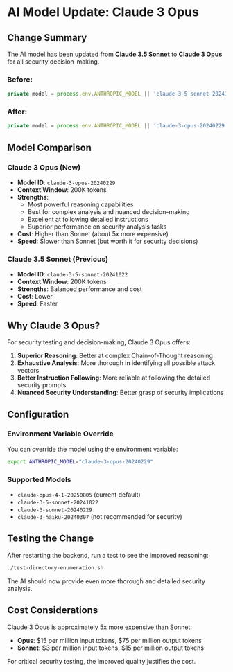 # AI Model Update: Claude 3 Opus

## Change Summary

The AI model has been updated from **Claude 3.5 Sonnet** to **Claude 3 Opus** for all security decision-making.

### Before:
```typescript
private model = process.env.ANTHROPIC_MODEL || 'claude-3-5-sonnet-20241022';
```

### After:
```typescript
private model = process.env.ANTHROPIC_MODEL || 'claude-3-opus-20240229';
```

## Model Comparison

### Claude 3 Opus (New)
- **Model ID**: `claude-3-opus-20240229`
- **Context Window**: 200K tokens
- **Strengths**: 
  - Most powerful reasoning capabilities
  - Best for complex analysis and nuanced decision-making
  - Excellent at following detailed instructions
  - Superior performance on security analysis tasks
- **Cost**: Higher than Sonnet (about 5x more expensive)
- **Speed**: Slower than Sonnet (but worth it for security decisions)

### Claude 3.5 Sonnet (Previous)
- **Model ID**: `claude-3-5-sonnet-20241022`
- **Context Window**: 200K tokens
- **Strengths**: Balanced performance and cost
- **Cost**: Lower
- **Speed**: Faster

## Why Claude 3 Opus?

For security testing and decision-making, Claude 3 Opus offers:

1. **Superior Reasoning**: Better at complex Chain-of-Thought reasoning
2. **Exhaustive Analysis**: More thorough in identifying all possible attack vectors
3. **Better Instruction Following**: More reliable at following the detailed security prompts
4. **Nuanced Security Understanding**: Better grasp of security implications

## Configuration

### Environment Variable Override
You can override the model using the environment variable:
```bash
export ANTHROPIC_MODEL="claude-3-opus-20240229"
```

### Supported Models
- `claude-opus-4-1-20250805` (current default)
- `claude-3-5-sonnet-20241022` 
- `claude-3-sonnet-20240229`
- `claude-3-haiku-20240307` (not recommended for security)

## Testing the Change

After restarting the backend, run a test to see the improved reasoning:

```bash
./test-directory-enumeration.sh
```

The AI should now provide even more thorough and detailed security analysis.

## Cost Considerations

Claude 3 Opus is approximately 5x more expensive than Sonnet:
- **Opus**: $15 per million input tokens, $75 per million output tokens
- **Sonnet**: $3 per million input tokens, $15 per million output tokens

For critical security testing, the improved quality justifies the cost.
